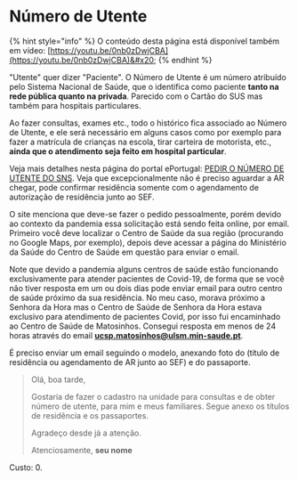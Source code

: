 # Número de Utente

{% hint style="info" %}
O conteúdo desta página está disponível também em vídeo: [https://youtu.be/0nb0zDwjCBA](https://youtu.be/0nb0zDwjCBA)&#x20;
{% endhint %}

"Utente" quer dizer "Paciente". O Número de Utente é um número atribuído pelo Sistema Nacional de Saúde, que o identifica como paciente **tanto na rede pública quanto na privada**. Parecido com o Cartão do SUS mas também para hospitais particulares.

Ao fazer consultas, exames etc., todo o histórico fica associado ao Número de Utente, e ele será necessário em alguns casos como por exemplo para fazer a matrícula de crianças na escola, tirar carteira de motorista, etc., **ainda que o atendimento seja feito em hospital particular**.

Veja mais detalhes nesta página do portal ePortugal: [PEDIR O NÚMERO DE UTENTE DO SNS](https://eportugal.gov.pt/servicos/pedir-o-numero-de-utente-do-sns). Veja que excepcionalmente não é preciso aguardar a AR chegar, pode confirmar residência somente com o agendamento de autorização de residência junto ao SEF.

O site menciona que deve-se fazer o pedido pessoalmente, porém devido ao contexto da pandemia essa solicitação está sendo feita online, por email. Primeiro você deve localizar o Centro de Saúde da sua região (procurando no Google Maps, por exemplo), depois deve acessar a página do Ministério da Saúde do Centro de Saúde em questão para enviar o email.

Note que devido a pandemia alguns centros de saúde estão funcionando exclusivamente para atender pacientes de Covid-19, de forma que se você não tiver resposta em um ou dois dias pode enviar email para outro centro de saúde próximo da sua residência. No meu caso, morava próximo a Senhora da Hora mas o Centro de Saúde de Senhora da Hora estava exclusivo para atendimento de pacientes Covid, por isso fui encaminhado ao Centro de Saúde de Matosinhos. Consegui resposta em menos de 24 horas através do email [**ucsp.matosinhos@ulsm.min-saude.pt**](mailto:ucsp.matosinhos@ulsm.min-saude.pt).

É preciso enviar um email seguindo o modelo, anexando foto do (título de residência ou agendamento de AR junto ao SEF) e do passaporte.

> Olá, boa tarde,
>
> Gostaria de fazer o cadastro na unidade para consultas e de obter número de utente, para mim e meus familiares. Segue anexo os títulos de residência e os passaportes.
>
> Agradeço desde já a atenção.
>
> Atenciosamente, **seu nome**

Custo: 0.
